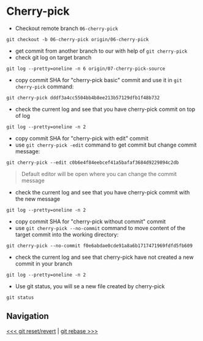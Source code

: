 # Cherry-pick

- Checkout remote branch `06-cherry-pick`

```shell
git checkout -b 06-cherry-pick origin/06-cherry-pick
```

- get commit from another branch to our with help of `git cherry-pick`
- check git log on target branch

```shell
git log --pretty=oneline -n 6 origin/07-cherry-pick-source
```

- copy commit SHA for "cherry-pick basic" commit and use it in `git cherry-pick` command:

```shell
git cherry-pick dddf3a4cc5504bb4b8ee213b57129dfb1f48b732
```

- check the current log and see that you have cherry-pick commit on top of log

```shell
git log --pretty=oneline -n 2
```

- copy commit SHA for "cherry-pick with edit" commit
- use `git cherry-pick -edit` command to get commit but change commit message:

```shell
git cherry-pick --edit c0b6e4f84eebcef41a5bafaf3684d9229894c2db 
```

> Default editor will be open where you can change the commit message

- check the current log and see that you have cherry-pick commit with the new message

```shell
git log --pretty=oneline -n 2
```

- copy commit SHA for "cherry-pick without commit" commit
- use `git cherry-pick --no-commit` command to move content of the target commit into the working directory:

```shell
git cherry-pick --no-commit f0e6abdae0cde91a8a6b1717471969fdfd5fb609
```

- check the current log and see that cherry-pick have not created a new commit in your branch

```shell
git log --pretty=oneline -n 2
```

- Use git status, you will se a new file created by cherry-pick

```shell
git status
```

## Navigation

[<<< git reset/revert](../04_reset_revert/README.md) |
[git rebase >>>](../06_rebase/README.md)


